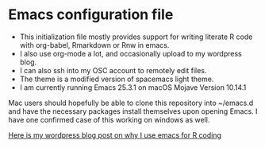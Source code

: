# Emacs configuration file

* This initialization file mostly provides support for writing literate R code with org-babel, Rmarkdown or Rnw in emacs. 
* I also use org-mode a lot, and occasionally upload to my wordpress blog. 
* I can also ssh into my OSC account to remotely edit files.
* The theme is a modified version of spacemacs light theme.
* I am currently running Emacs 25.3.1 on macOS Mojave Version 10.14.1

Mac users should hopefully be able to clone this repository into ~/emacs.d and have the necessary packages install themselves upon opening Emacs. I have one confirmed case of this working on windows as well.

[Here is my wordpress blog post on why I use emacs for R coding](https://thescientificshrimper.wordpress.com/2018/12/12/soapbox-rant-why-i-use-emacs-for-r-programming/)
